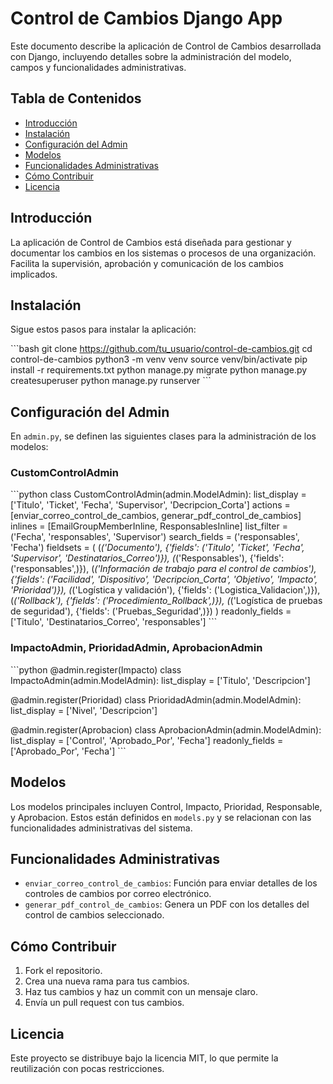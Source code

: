 # Control de Cambios Django App

Este documento describe la aplicación de Control de Cambios desarrollada con Django, incluyendo detalles sobre la administración del modelo, campos y funcionalidades administrativas.

## Tabla de Contenidos
- [Introducción](#introducción)
- [Instalación](#instalación)
- [Configuración del Admin](#configuración-del-admin)
- [Modelos](#modelos)
- [Funcionalidades Administrativas](#funcionalidades-administrativas)
- [Cómo Contribuir](#cómo-contribuir)
- [Licencia](#licencia)

## Introducción
La aplicación de Control de Cambios está diseñada para gestionar y documentar los cambios en los sistemas o procesos de una organización. Facilita la supervisión, aprobación y comunicación de los cambios implicados.

## Instalación

Sigue estos pasos para instalar la aplicación:

\`\`\`bash
git clone https://github.com/tu_usuario/control-de-cambios.git
cd control-de-cambios
python3 -m venv venv
source venv/bin/activate
pip install -r requirements.txt
python manage.py migrate
python manage.py createsuperuser
python manage.py runserver
\`\`\`

## Configuración del Admin

En `admin.py`, se definen las siguientes clases para la administración de los modelos:

### CustomControlAdmin

\`\`\`python
class CustomControlAdmin(admin.ModelAdmin):
    list_display = ['Titulo', 'Ticket', 'Fecha', 'Supervisor', 'Decripcion_Corta']
    actions = [enviar_correo_control_de_cambios, generar_pdf_control_de_cambios]
    inlines = [EmailGroupMemberInline, ResponsablesInline]
    list_filter = ('Fecha', 'responsables', 'Supervisor')
    search_fields = ('responsables', 'Fecha')
    fieldsets = (
        (_('Documento'), {'fields': ('Titulo', 'Ticket', 'Fecha', 'Supervisor', 'Destinatarios_Correo')}),
        (_('Responsables'), {'fields': ('responsables',)}),
        (_('Información de trabajo para el control de cambios'), {'fields': ('Facilidad', 'Dispositivo', 'Decripcion_Corta', 'Objetivo', 'Impacto', 'Prioridad')}),
        (_('Logística y validación'), {'fields': ('Logistica_Validacion',)}),
        (_('Rollback'), {'fields': ('Procedimiento_Rollback',)}),
        (_('Logística de pruebas de seguridad'), {'fields': ('Pruebas_Seguridad',)})
    )
    readonly_fields = ['Titulo', 'Destinatarios_Correo', 'responsables']
\`\`\`

### ImpactoAdmin, PrioridadAdmin, AprobacionAdmin

\`\`\`python
@admin.register(Impacto)
class ImpactoAdmin(admin.ModelAdmin):
    list_display = ['Titulo', 'Descripcion']

@admin.register(Prioridad)
class PrioridadAdmin(admin.ModelAdmin):
    list_display = ['Nivel', 'Descripcion']

@admin.register(Aprobacion)
class AprobacionAdmin(admin.ModelAdmin):
    list_display = ['Control', 'Aprobado_Por', 'Fecha']
    readonly_fields = ['Aprobado_Por', 'Fecha']
\`\`\`

## Modelos

Los modelos principales incluyen Control, Impacto, Prioridad, Responsable, y Aprobacion. Estos están definidos en `models.py` y se relacionan con las funcionalidades administrativas del sistema.

## Funcionalidades Administrativas

- `enviar_correo_control_de_cambios`: Función para enviar detalles de los controles de cambios por correo electrónico.
- `generar_pdf_control_de_cambios`: Genera un PDF con los detalles del control de cambios seleccionado.

## Cómo Contribuir

1. Fork el repositorio.
2. Crea una nueva rama para tus cambios.
3. Haz tus cambios y haz un commit con un mensaje claro.
4. Envía un pull request con tus cambios.

## Licencia

Este proyecto se distribuye bajo la licencia MIT, lo que permite la reutilización con pocas restricciones.
